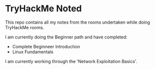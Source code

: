 # TryHackMe Noted

This repo contains all my notes from the rooms undertaken while doing TryHackMe rooms.

I am currently doing the Beginner path and have completed:
- Complete Beginneer Introduction
- Linux Fundamentals

I am currently working through the 'Network Exploitation Basics'.
